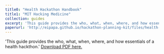 ```yaml
---
title0: "Health Hackathon Handbook"
title1: "MIT Hacking Medicine"
collection: guides
excerpt: 'This guide provides the who, what, when, where, and how essentials of a health hackthon.'
paperurl: 'http://eipapa.github.io/hackathon-planning-kit/files/health-hackathon-handbook.pdf'
---
```

'This guide provides the who, what, when, where, and how essentials of a health hackthon.'
[Download PDF here.](http://eipapa.github.io/hackathon-planning-kit/files/health-hackathon-handbook.pdf)
